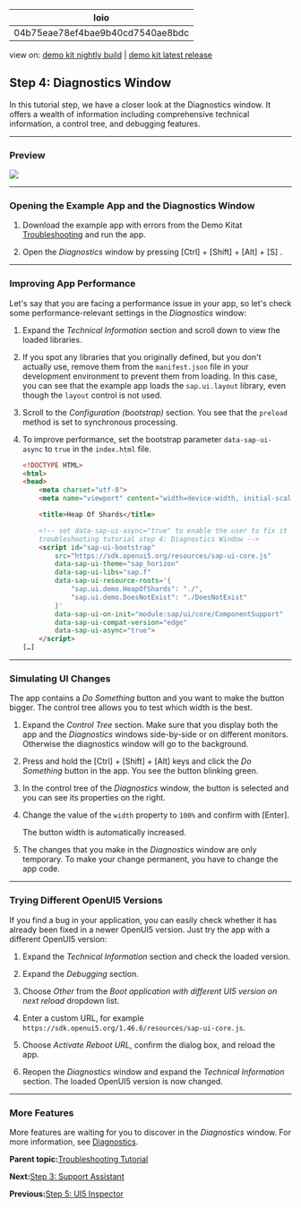 <!-- loio04b75eae78ef4bae9b40cd7540ae8bdc -->

| loio |
| -----|
| 04b75eae78ef4bae9b40cd7540ae8bdc |

<div id="loio">

view on: [demo kit nightly build](https://sdk.openui5.org/nightly/#/topic/04b75eae78ef4bae9b40cd7540ae8bdc) | [demo kit latest release](https://sdk.openui5.org/topic/04b75eae78ef4bae9b40cd7540ae8bdc)</div>

## Step 4: Diagnostics Window

In this tutorial step, we have a closer look at the Diagnostics window. It offers a wealth of information including comprehensive technical information, a control tree, and debugging features.

***

<a name="loio04b75eae78ef4bae9b40cd7540ae8bdc__section_gt2_djf_c1b"/>

### Preview

![](images/loio5ceb62ab5b7a405c835ab39f491a0735_LowRes.png)

***

<a name="loio04b75eae78ef4bae9b40cd7540ae8bdc__section_r2s_vkf_c1b"/>

### Opening the Example App and the Diagnostics Window

1.  Download the example app with errors from the Demo Kitat [Troubleshooting](https://sdk.openui5.org/entity/sap.ui.core.tutorial.troubleshooting/sample/sap.ui.core.tutorial.troubleshooting.01) and run the app.

2.  Open the *Diagnostics* window by pressing [Ctrl\] + [Shift\] + [Alt\] + [S\] .


***

<a name="loio04b75eae78ef4bae9b40cd7540ae8bdc__section_p3z_kmf_c1b"/>

### Improving App Performance

Let's say that you are facing a performance issue in your app, so let's check some performance-relevant settings in the *Diagnostics* window:

1.  Expand the *Technical Information* section and scroll down to view the loaded libraries.

2.  If you spot any libraries that you originally defined, but you don't actually use, remove them from the `manifest.json` file in your development environment to prevent them from loading. In this case, you can see that the example app loads the `sap.ui.layout` library, even though the `layout` control is not used.

3.  Scroll to the *Configuration \(bootstrap\)* section. You see that the `preload` method is set to synchronous processing.
4.  To improve performance, set the bootstrap parameter `data-sap-ui-async` to `true` in the `index.html` file.

    ```html
    <!DOCTYPE HTML>
    <html>
    <head>
    	<meta charset="utf-8">
    	<meta name="viewport" content="width=device-width, initial-scale=1.0">
    
    	<title>Heap Of Shards</title>
    
    	<!-- set data-sap-ui-async="true" to enable the user to fix it in the
    	troubleshooting tutorial step 4: Diagnostics Window -->
    	<script id="sap-ui-bootstrap"
    		src="https://sdk.openui5.org/resources/sap-ui-core.js"
    		data-sap-ui-theme="sap_horizon"
    		data-sap-ui-libs="sap.f"
    		data-sap-ui-resource-roots='{
    			"sap.ui.demo.HeapOfShards": "./",
    			"sap.ui.demo.DoesNotExist": "./DoesNotExist"
    		}'
    		data-sap-ui-on-init="module:sap/ui/core/ComponentSupport"
    		data-sap-ui-compat-version="edge"
    		data-sap-ui-async="true">
    	</script>
    […]
    ```


***

<a name="loio04b75eae78ef4bae9b40cd7540ae8bdc__section_xgg_qnf_c1b"/>

### Simulating UI Changes

The app contains a *Do Something* button and you want to make the button bigger. The control tree allows you to test which width is the best.

1.  Expand the *Control Tree* section. Make sure that you display both the app and the *Diagnostics* windows side-by-side or on different monitors. Otherwise the diagnostics window will go to the background.

2.  Press and hold the [Ctrl\] + [Shift\] + [Alt\]  keys and click the *Do Something* button in the app. You see the button blinking green.

3.  In the control tree of the *Diagnostics* window, the button is selected and you can see its properties on the right.

4.  Change the value of the `width` property to `100%` and confirm with [Enter\].

    The button width is automatically increased.

5.  The changes that you make in the *Diagnostics* window are only temporary. To make your change permanent, you have to change the app code.


***

<a name="loio04b75eae78ef4bae9b40cd7540ae8bdc__section_ftz_34f_c1b"/>

### Trying Different OpenUI5 Versions

If you find a bug in your application, you can easily check whether it has already been fixed in a newer OpenUI5 version. Just try the app with a different OpenUI5 version:

1.  Expand the *Technical Information* section and check the loaded version.

2.  Expand the *Debugging* section.

3.  Choose *Other* from the *Boot application with different UI5 version on next reload* dropdown list.

4.  Enter a custom URL, for example `https://sdk.openui5.org/1.46.6/resources/sap-ui-core.js`.

5.  Choose *Activate Reboot URL*, confirm the dialog box, and reload the app.

6.  Reopen the *Diagnostics* window and expand the *Technical Information* section. The loaded OpenUI5 version is now changed.


***

<a name="loio04b75eae78ef4bae9b40cd7540ae8bdc__section_fcy_kpf_c1b"/>

### More Features

More features are waiting for you to discover in the *Diagnostics* window. For more information, see [Diagnostics](Diagnostics_6ec18e8.md#loio6ec18e80b0ce47f290bc2645b0cc86e6).

**Parent topic:**[Troubleshooting Tutorial](Troubleshooting_Tutorial_5661952.md "In this tutorial, we will show you some tools that will help you if you run into problems with your OpenUI5 app.")

**Next:**[Step 3: Support Assistant](Step_3_Support_Assistant_35f08e1.md "In this tutorial step, we will have a closer look at Support Assistant. You can use this tool to check whether your app is built according to the best practices with predefined rules.")

**Previous:**[Step 5: UI5 Inspector](Step_5_UI5_Inspector_76e789e.md "In this tutorial step, we will have a closer look at UI5 Inspector - an open source Chrome DevTools extension specifically created for analyzing and debugging OpenUI5 code.")

